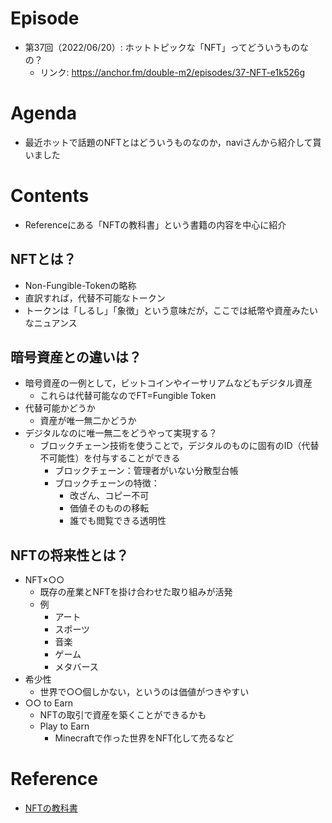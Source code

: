 # Episode

- 第37回（2022/06/20）: ホットトピックな「NFT」ってどういうものなの？
  - リンク: https://anchor.fm/double-m2/episodes/37-NFT-e1k526g

# Agenda

- 最近ホットで話題のNFTとはどういうものなのか，naviさんから紹介して貰いました

# Contents

- Referenceにある「NFTの教科書」という書籍の内容を中心に紹介

## NFTとは？

- Non-Fungible-Tokenの略称
- 直訳すれば，代替不可能なトークン
- トークンは「しるし」「象徴」という意味だが，ここでは紙幣や資産みたいなニュアンス

## 暗号資産との違いは？

- 暗号資産の一例として，ビットコインやイーサリアムなどもデジタル資産
  - これらは代替可能なのでFT=Fungible Token
- 代替可能かどうか
  - 資産が唯一無二かどうか
- デジタルなのに唯一無二をどうやって実現する？
  - ブロックチェーン技術を使うことで，デジタルのものに固有のID（代替不可能性）を付与することができる
    - ブロックチェーン：管理者がいない分散型台帳
    - ブロックチェーンの特徴：
      - 改ざん、コピー不可
      - 価値そのものの移転
      - 誰でも閲覧できる透明性

## NFTの将来性とは？

- NFT×○○
  - 既存の産業とNFTを掛け合わせた取り組みが活発
  - 例
    - アート
    - スポーツ
    - 音楽
    - ゲーム
    - メタバース
- 希少性
  - 世界で○○個しかない，というのは価値がつきやすい
- ○○ to Earn
  - NFTの取引で資産を築くことができるかも
  - Play to Earn
    - Minecraftで作った世界をNFT化して売るなど

# Reference

- [NFTの教科書](https://www.amazon.co.jp/dp/B09HGX65C1)